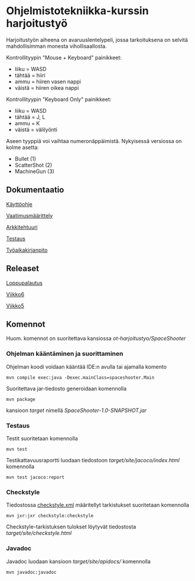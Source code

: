# Ohjelmistotekniikka-kurssin harjoitustyö

Harjoitustyön aiheena on avaruuslentelypeli, jossa tarkoituksena on selvitä mahdollisimman monesta vihollisaallosta.

Kontrollityypin "Mouse + Keyboard" painikkeet:
- liiku = WASD
- tähtää = hiiri
- ammu = hiiren vasen nappi
- väistä = hiiren oikea nappi

Kontrollityypin "Keyboard Only" painikkeet:
- liiku = WASD
- tähtää = J, L
- ammu = K
- väistä = välilyönti

Aseen tyyppiä voi vaihtaa numeronäppäimistä. Nykyisessä versiossa on kolme asetta:
- Bullet (1)
- ScatterShot (2)
- MachineGun (3)

## Dokumentaatio

[Käyttöohje](dokumentaatio/kayttoohje.md)

[Vaatimusmäärittely](dokumentaatio/vaatimusmaarittely.md)

[Arkkitehtuuri](dokumentaatio/arkkitehtuuri.md)

[Testaus](dokumentaatio/testaus.md)

[Työaikakirjanpito](dokumentaatio/tyoaikakirjanpito.md)

## Releaset

[Loppupalautus](https://github.com/ikaevalko/ot-harjoitustyo/releases/tag/loppupalautus)

[Viikko6](https://github.com/ikaevalko/ot-harjoitustyo/releases/tag/viikko6)

[Viikko5](https://github.com/ikaevalko/ot-harjoitustyo/releases/tag/viikko5)

## Komennot

Huom. komennot on suoritettava kansiossa _ot-harjoitustyo/SpaceShooter_

### Ohjelman kääntäminen ja suorittaminen

Ohjelman koodi voidaan kääntää IDE:n avulla tai ajamalla komento

```
mvn compile exec:java -Dexec.mainClass=spaceshooter.Main
```

Suoritettava jar-tiedosto generoidaan komennolla

```
mvn package
```

kansioon _target_ nimellä _SpaceShooter-1.0-SNAPSHOT.jar_

### Testaus

Testit suoritetaan komennolla

```
mvn test
```

Testikattavuusraportti luodaan tiedostoon _target/site/jacoco/index.html_ komennolla

```
mvn test jacoco:report
```

### Checkstyle

Tiedostossa [checkstyle.xml](SpaceShooter/checkstyle.xml) määritellyt tarkistukset suoritetaan komennolla

```
mvn jxr:jxr checkstyle:checkstyle
```

Checkstyle-tarkistuksen tulokset löytyvät tiedostosta _target/site/checkstyle.html_

### Javadoc

Javadoc luodaan kansioon _target/site/apidocs/_ komennolla

```
mvn javadoc:javadoc
```
